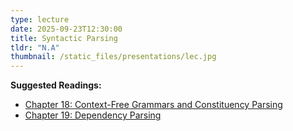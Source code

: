 ```yaml
---
type: lecture
date: 2025-09-23T12:30:00
title: Syntactic Parsing
tldr: "N.A"
thumbnail: /static_files/presentations/lec.jpg
---
```

**Suggested Readings:**
- [Chapter 18: Context-Free Grammars and Constituency Parsing](https://web.stanford.edu/~jurafsky/slp3/18.pdf)
- [Chapter 19: Dependency Parsing](https://web.stanford.edu/~jurafsky/slp3/19.pdf)
